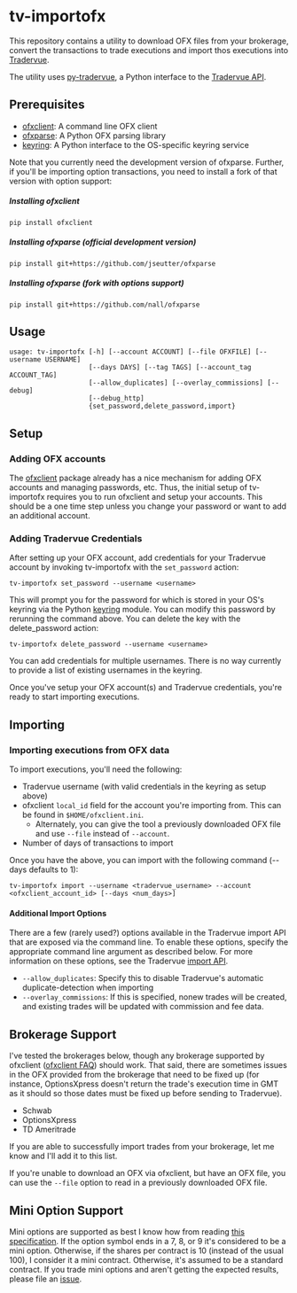# tv-importofx
This repository contains a utility to download OFX files from your brokerage, convert the transactions to trade executions and import thos executions into [Tradervue](https://www.tradervue.com). 

The utility uses [py-tradervue](https://github.com/nall/py-tradervue), a Python interface to the [Tradervue API](https://github.com/tradervue/api-docs).

## Prerequisites
   * [ofxclient](https://github.com/captin411/ofxclient): A command line OFX client
   * [ofxparse](https://github.com/jseutter/ofxparse): A Python OFX parsing library
   * [keyring](https://github.com/jaraco/keyring): A Python interface to the OS-specific keyring service

Note that you currently need the development version of ofxparse. Further, if you'll be importing option transactions, you need to install a fork of that version with option support:

##### Installing ofxclient

    pip install ofxclient

##### Installing ofxparse (official development version)

    pip install git+https://github.com/jseutter/ofxparse

##### Installing ofxparse (fork with options support)

    pip install git+https://github.com/nall/ofxparse

## Usage
    usage: tv-importofx [-h] [--account ACCOUNT] [--file OFXFILE] [--username USERNAME]
                        [--days DAYS] [--tag TAGS] [--account_tag ACCOUNT_TAG]
                        [--allow_duplicates] [--overlay_commissions] [--debug]
                        [--debug_http]
                        {set_password,delete_password,import}
    
## Setup
### Adding OFX accounts
The [ofxclient](https://github.com/captin411/ofxclient) package already has a nice mechanism for adding OFX accounts and managing passwords, etc. Thus, the initial setup of tv-importofx requires you to run ofxclient and setup your accounts. This should be a one time step unless you change your password or want to add an additional account.

### Adding Tradervue Credentials
After setting up your OFX account, add credentials for your Tradervue account by invoking tv-importofx with the `set_password` action:

    tv-importofx set_password --username <username>

This will prompt you for the password for <username> which is stored in your OS's keyring via the Python [keyring](https://github.com/jaraco/keyring) module. You can modify this password by rerunning the command above. You can delete the key with the delete\_password action:

    tv-importofx delete_password --username <username>

You can add credentials for multiple usernames. There is no way currently to provide a list of existing usernames in the keyring.

Once you've setup your OFX account(s) and Tradervue credentials, you're ready to start importing executions.

## Importing
### Importing executions from OFX data
To import executions, you'll need the following:

   * Tradervue username (with valid credentials in the keyring as setup above)
   * ofxclient `local_id` field for the account you're importing from. This can be found in `$HOME/ofxclient.ini`.
      * Alternately, you can give the tool a previously downloaded OFX file and use `--file` instead of `--account`.
   * Number of days of transactions to import

Once you have the above, you can import with the following command (--days defaults to 1):

    tv-importofx import --username <tradervue_username> --account <ofxclient_account_id> [--days <num_days>]

#### Additional Import Options
There are a few (rarely used?) options available in the Tradervue import API that are exposed via the command line. To enable these options, specify the appropriate command line argument as described below. For more information on these options, see the Tradervue [import API](https://github.com/tradervue/api-docs/blob/master/imports.md).

   * `--allow_duplicates`: Specify this to disable Tradervue's automatic duplicate-detection when importing 
   * `--overlay_commissions`: If this is specified, nonew trades will be created, and existing trades will be updated with commission and fee data.

## Brokerage Support
I've tested the brokerages below, though any brokerage supported by ofxclient ([ofxclient FAQ](http://captin411.github.io/ofxclient/faq.html)) should work. That said, there are sometimes issues in the OFX provided from the brokerage that need to be fixed up (for instance, OptionsXpress doesn't return the trade's execution time in GMT as it should so those dates must be fixed up before sending to Tradervue). 

   * Schwab
   * OptionsXpress
   * TD Ameritrade

If you are able to successfully import trades from your brokerage, let me know and I'll add it to this list. 

If you're unable to download an OFX via ofxclient, but have an OFX file, you can use the `--file` option to read in a previously downloaded OFX file.

## Mini Option Support
Mini options are supported as best I know how from reading [this specification](http://www.optionsclearing.com/clearing/clearing-services/specifications-mini-options.jsp). If the option symbol ends in a 7, 8, or 9 it's considered to be a mini option. Otherwise, if the shares per contract is 10 (instead of the usual 100), I consider it a mini contract. Otherwise, it's assumed to be a standard contract. If you trade mini options and aren't getting the expected results, please file an [issue](https://github.com/nall/tv-importofx/issues).
